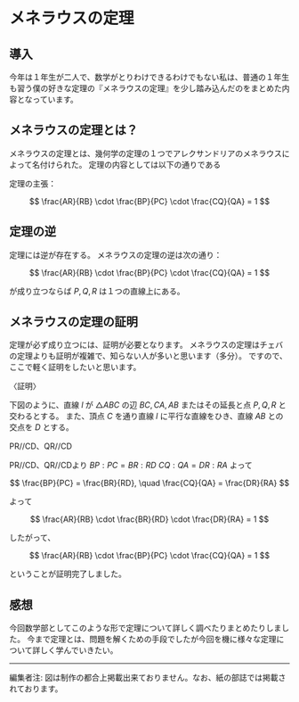 # メネラウスの定理

## 導入

今年は１年生が二人で、数学がとりわけできるわけでもない私は、普通の１年生も習う僕の好きな定理の『メネラウスの定理』を少し踏み込んだのをまとめた内容となっています。

## メネラウスの定理とは？

メネラウスの定理とは、幾何学の定理の１つでアレクサンドリアのメネラウスによって名付けられた。
定理の内容としては以下の通りである

定理の主張：

$$
\frac{AR}{RB} \cdot \frac{BP}{PC} \cdot \frac{CQ}{QA} = 1
$$

## 定理の逆

定理には逆が存在する。
メネラウスの定理の逆は次の通り：

$$
\frac{AR}{RB} \cdot \frac{BP}{PC} \cdot \frac{CQ}{QA} = 1
$$

が成り立つならば $P, Q, R$ は１つの直線上にある。

## メネラウスの定理の証明

定理が必ず成り立つには、証明が必要となります。
メネラウスの定理はチェバの定理よりも証明が複雑で、知らない人が多いと思います（多分）。
ですので、ここで軽く証明をしたいと思います。

〈証明〉

下図のように、直線 $l$ が $\triangle ABC$ の辺 $BC, CA, AB$ またはその延長と点 $P, Q, R$ と交わるとする。
また、頂点 $C$ を通り直線 $l$ に平行な直線をひき、直線 $AB$ との交点を $D$ とする。

PR//CD、QR//CD

PR//CD、QR//CDより
$BP : PC = BR : RD$
$CQ : QA = DR : RA$
よって

$$
\frac{BP}{PC} = \frac{BR}{RD}, \quad \frac{CQ}{QA} = \frac{DR}{RA}
$$

よって

$$
\frac{AR}{RB} \cdot \frac{BR}{RD} \cdot \frac{DR}{RA} = 1
$$

したがって、

$$
\frac{AR}{RB} \cdot \frac{BP}{PC} \cdot \frac{CQ}{QA} = 1
$$

ということが証明完了しました。

## 感想

今回数学部としてこのような形で定理について詳しく調べたりまとめたりしました。
今まで定理とは、問題を解くための手段でしたが今回を機に様々な定理について詳しく学んでいきたい。

---

編集者注: 図は制作の都合上掲載出来ておりません。なお、紙の部誌では掲載されております。
